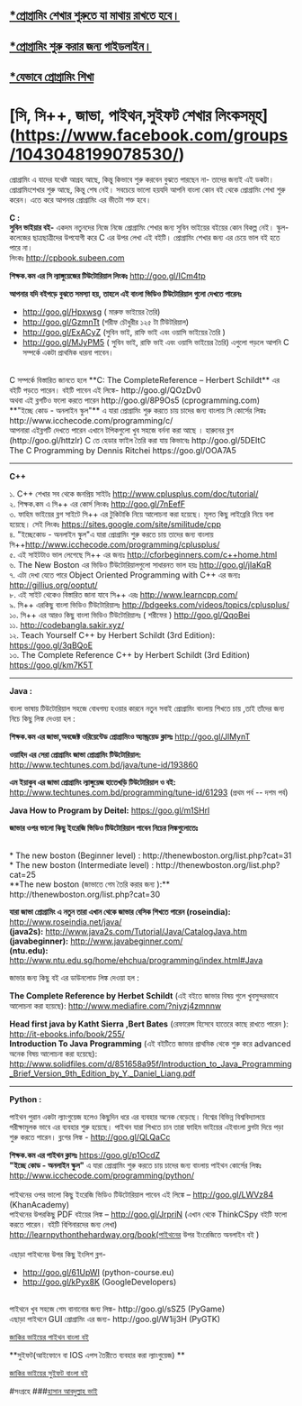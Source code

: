 ## [*প্রোগ্রামিং শেখার শুরুতে যা মাথায় রাখতে হবে।](http://jakir.me/%e0%a6%aa%e0%a7%8d%e0%a6%b0%e0%a7%8b%e0%a6%97%e0%a7%8d%e0%a6%b0%e0%a6%be%e0%a6%ae%e0%a6%bf%e0%a6%82-%e0%a6%b6%e0%a7%87%e0%a6%96%e0%a6%be%e0%a6%b0-%e0%a6%b6%e0%a7%81%e0%a6%b0%e0%a6%a4%e0%a7%87)

## [*প্রোগ্রামিং শুরু করার জন্য গাইডলাইন। ](http://jakir.me/%e0%a6%aa%e0%a7%8d%e0%a6%b0%e0%a7%8b%e0%a6%97%e0%a7%8d%e0%a6%b0%e0%a6%be%e0%a6%ae%e0%a6%bf%e0%a6%82-%e0%a6%b6%e0%a7%81%e0%a6%b0%e0%a7%81-%e0%a6%95%e0%a6%b0%e0%a6%be%e0%a6%b0-%e0%a6%9c%e0%a6%a8)

## [*যেভাবে প্রোগ্রামিং শিখা](http://jakir.me/%e0%a6%af%e0%a7%87%e0%a6%ad%e0%a6%be%e0%a6%ac%e0%a7%87-%e0%a6%aa%e0%a7%8d%e0%a6%b0%e0%a7%8b%e0%a6%97%e0%a7%8d%e0%a6%b0%e0%a6%be%e0%a6%ae%e0%a6%bf%e0%a6%82-%e0%a6%b6%e0%a6%bf%e0%a6%96%e0%a6%be)




# [সি, সি++, জাভা, পাইথন,সুইফট শেখার লিংকসমূহ] (https://www.facebook.com/groups/1043048199078530/)

প্রোগ্রামিং এ যাদের যথেষ্ট আগ্রহ আছে, কিন্তু কিভাবে শুরু করবেন বুঝতে পারছেন না- তাদের জন্যই এই ডকটা।
প্রোগ্রামিংশেখার শুরু আছে, কিন্তু শেষ নেই।
সবচেয়ে ভালো হয়যদি আপনি বাংলা কোন বই থেকে প্রোগ্রামিং শেখা শুরু করেন। এতে করে আপনার প্রোগ্রামিং এর ভীতটা শক্ত হবে।
 
 
**C :** <br>
**সুবিন ভাইয়ার বই-** একদম নতুনদের নিজে নিজে প্রোগ্রামিং শেখার জন্য সুবিন ভাইয়ের বইয়ের কোন বিকল্প নেই। স্কুল-কলেজের ছাত্রছাত্রীদের উপযোগী করে  C এর উপর লেখা এই বইটি। প্রোগ্রামিং শেখার জন্য এর চেয়ে ভাল বই হতে পারে না।<br>
লিংকঃ http://cpbook.subeen.com

**শিক্ষক.কম এর সি ল্যাঙ্গুয়েজের টিউটোরিয়াল লিংকঃ** http://goo.gl/ICm4tp

**আপনার যদি বইপড়ে বুঝতে সমস্যা হয়, তাহলে এই বাংলা ভিডিও টিউটোরিয়াল গুলো দেখতে পারেনঃ**
* http://goo.gl/Hpxwsg ( মারুফ ভাইয়ের তৈরি)
* http://goo.gl/GzmnTt (শরীফ চৌধুরীর ১২৫ টা টিউটরিয়াল)
* http://goo.gl/ExACyZ (সুবিন ভাই, রাফি ভাই এবং ওয়াসি ভাইয়ের তৈরি )
* http://goo.gl/MJyPM5 ( সুবিন ভাই, রাফি ভাই এবং ওয়াসি ভাইয়ের তৈরি)
এগুলো পড়লে আপনি C সম্পর্কে একটা প্রাথমিক ধারনা পাবেন। 
<br>
C সম্পর্কে বিস্তারিত জানতে হলে **C: The CompleteReference – Herbert Schildt** এর বইটি পড়তে পারেন। বইটি পাবেন এই লিঙ্কে- http://goo.gl/QOzDv0 
<br>
অথবা এই ব্লগটিও ফলো করতে পারেন http://goo.gl/8P9Os5 (cprogramming.com) 
<br>
**"ইচ্ছে কোড - অনলাইন স্কুল"** এ যারা প্রোগ্রামিং শুরু করতে চায় চাদের জন্য বাংলায় সি কোর্সের লিঙ্কঃ
http://www.icchecode.com/programming/c/
<br>
আপনারা এইব্লগটি দেখতে পারেন এখানে টপিকগুলো খুব সহজে বর্ননা করা আছে । হারুনের ব্লগ (http://goo.gl/httzlr)
C তে হেডার ফাইল তৈরি করা যায় কিভাবেঃ http://goo.gl/5DEItC <br>
The C Programming by Dennis Ritchei https://goo.gl/OOA7A5 
 
*****************************************************************
 
**C++**
 
১. C++ শেখার সব থেকে জনপ্রিয় সাইটঃ http://www.cplusplus.com/doc/tutorial/
<br>
২. শিক্ষক.কম এ সি++ এর কোর্স লিংকঃ http://goo.gl/7nEefF
<br>
৩. ফাহিম ভাইয়ের ব্লগ সাইটে সি++ এর টুকিটাকি নিয়ে আলোচনা করা হয়েছে। মূলত কিছু লাইব্রেরি নিয়ে বলা হয়েছে। সেই লিংকঃ https://sites.google.com/site/smilitude/cpp
<br>
৪. "ইচ্ছেকোড - অনলাইন স্কুল"এ যারা প্রোগ্রামিং শুরু করতে চায় তাদের জন্য বাংলায় সি++http://www.icchecode.com/programming/cplusplus/
<br>
৫. এই সাইটটাও ভাল লেগেছে সি++ এর জন্যঃ http://cforbeginners.com/c++home.html
<br>
৬. The New Boston এর ভিডিও টিউটোরিয়ালগুলো সাধারনত ভাল হয়ঃ http://goo.gl/jIaKqR
<br>
৭. এটা দেখা যেতে পারে Object Oriented Programming with C++ এর জন্যঃ http://gillius.org/ooptut/
<br>
৮. এই সাইট থেকেও বিস্তারিত জানা যাবে সি++ এরঃ http://www.learncpp.com/
<br>
৯. সি++ এরকিছু বাংলা ভিডিও টিউটোরিয়ালঃ http://bdgeeks.com/videos/topics/cplusplus/
<br>
১০. সি++ এর আরও কিছু বাংলা ভিডিও টিউটোরিয়ালঃ ( শরীফের ) http://goo.gl/QqoBei
<br>
১১. http://codebangla.sakir.xyz/
<br>
১২. Teach Yourself C++ by Herbert Schildt (3rd Edition): https://goo.gl/3qBQoE
<br>
১৩. The Complete Reference C++ by Herbert Schildt (3rd Edition)  https://goo.gl/km7K5T
 
**************************************************************
 
**Java :**
 
বাংলা ভাষায় টিউটোরিয়াল সহজে বোধগম্য হওয়ার কারনে নতুন সবাই প্রোগ্রামিং বাংলায় শিখতে চায় ,তাই তাঁদের জন্য নিচে কিছু লিঙ্ক দেওয়া হল :

**শিক্ষক.কম এর জাভা,অবজেক্ট ওরিয়েন্টেড প্রোগ্রামিংও অ্যান্ড্রয়েড ক্লাসঃ** http://goo.gl/JlMynT

**ওয়াহিদ এর সেরা প্রোগ্রামিং জাভা প্রোগ্রামিং  টিউটোরিয়াল:** http://www.techtunes.com.bd/java/tune-id/193860

**এম ইয়াকুব এর জাভা প্রোগ্রামিং ল্যাঙ্গুয়েজ হাতেখড়ি টিউটোরিয়াল ও বই:** http://www.techtunes.com.bd/programming/tune-id/61293 (প্রথম পর্ব -- দশম পর্ব)
 
**Java How to Program by Deitel:** https://goo.gl/m1SHrl
 
**জাভার ওপর ভালো কিছু ইংরেজি ভিডিও টিউটোরিয়াল পাবেন নিচের লিঙ্কগুলোতেঃ**

<br>
* The new boston (Beginner level)             : http://thenewboston.org/list.php?cat=31
* The new boston (Intermediate level)     : http://thenewboston.org/list.php?cat=25
<br>
**The new boston (জাভাতে গেম তৈরি করার জন্য ):** http://thenewboston.org/list.php?cat=30
<br>
 
**যারা জাভা প্রোগ্রামিং এ নতুন তারা এখান থেকে জাভার বেসিক শিখতে পারেন
(roseindia):**  http://www.roseindia.net/java/
<br>
**(java2s):** http://www.java2s.com/Tutorial/Java/CatalogJava.htm
<br>
**(javabeginner):** http://www.javabeginner.com/
<br>
**(ntu.edu):** http://www.ntu.edu.sg/home/ehchua/programming/index.html#Java
<br>
 
জাভার জন্য কিছু বই এর ডাউনলোড লিঙ্ক দেওয়া হল :
 
**The Complete Reference by Herbet Schildt** (এই বইতে জাভার বিষয় গুলে খুবসুন্দরভাবে আলোচনা করা হয়েছে): http://www.mediafire.com/?niyzj4zmnnw 
<br>
 
**Head first java by Katht Sierra ,Bert Bates** (রেফারেন্স হিসেবে হাতেরে কাছে রাখতে পারেন ): http://it-ebooks.info/book/255/ 
<br>
 **Introduction To Java Programming** (এই বইটিতে জাভার প্রাথমিক থেকে শুরু করে advanced অনেক বিষয় আলোচনা করা হয়েছে): http://www.solidfiles.com/d/851658a95f/Introduction_to_Java_Programming_Brief_Version_9th_Edition_by_Y._Daniel_Liang.pdf
 
**************************************************************

**Python :**
 
পাইথন পুরান একটা ল্যাংগুয়েজ হলেও কিছুদিন ধরে এর ব্যবহার অনেক বেড়েছে। বিশ্বের বিভিন্ন বিশ্ববিদ্যালয়ে পরীক্ষামূলক ভাবে এর ব্যবহার শুরু হয়েছে।
পাইথন যারা শিখতে চান তারা ফাহিম ভাইয়ের এইবাংলা ব্লগটা দিয়ে পড়া শুরু করতে পারেন।
ব্লগের লিঙ্ক - http://goo.gl/QLQaCc

**শিক্ষক.কম এর পাইথন ক্লাসঃ** https://goo.gl/p1OcdZ
<br>
**"ইচ্ছে কোড - অনলাইন স্কুল"** এ যারা প্রোগ্রামিং শুরু করতে চায় চাদের জন্য বাংলায় পাইথন কোর্সের লিঙ্কঃ
http://www.icchecode.com/programming/python/
<br>
<br>
পাইথনের ওপর ভালো কিছু ইংরেজি ভিডিও টিউটোরিয়াল পাবেন এই লিঙ্কে –
http://goo.gl/LWVz84 (KhanAcademy)
<br>
পাইথনের উপরকিছু PDF বইয়ের লিঙ্ক –
http://goo.gl/JrpriN (এখান থেকে ThinkCSpy বইটি ফলো করতে পারেন। বইটি বিগিনারদের জন্য লেখা)
<br>
http://learnpythonthehardway.org/book(পাইথনের উপর ইংরেজিতে অনলাইন বই )
<br>
<br>
এছাড়া পাইথনের উপর কিছু ইংলিশ ব্লগ-
* http://goo.gl/61UpWI (python-course.eu)          
* http://goo.gl/kPyx8K (GoogleDevelopers)
<br>
পাইথনে খুব সহজে গেম বানানোর জন্য লিঙ্ক- http://goo.gl/sSZ5 (PyGame)
<br>
এছাড়া পাইথনে GUI প্রোগ্রামিং এর জন্য- http://goo.gl/W1ij3H (PyGTK)

[জাকির ভাইয়ের পাইথন বাংলা বই](http://jakir.me/python)



**সুইফট(আইফোনে বা IOS এপস তৈরীতে ব্যবহার করা ল্যাংগুয়েজ) **

[জাকির ভাইয়ের সুইফট বাংলা বই](http://jakir.me/swift)

#সংগ্রহে
###[হাসান আবদুল্লাহ ভাই](https://www.facebook.com/hasan.cse91?fref=nf)
